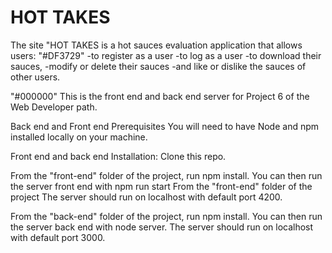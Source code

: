 # HOT TAKES

The site "HOT TAKES is a hot sauces evaluation application that allows users:
"#DF3729"
-to register as a user
-to log as a user
-to download their sauces, 
-modify or delete their sauces 
-and like or dislike the sauces of other users.

"#000000"
This is the front end and back end server for Project 6 of the Web Developer path.

Back end and Front end Prerequisites You will need to have Node and npm installed locally on your machine.

Front end and back end Installation: Clone this repo. 

From the "front-end" folder of the project, run npm install. You can then run the server front end with npm run start From the "front-end" folder of the project The server should run on localhost with default port 4200.

From the "back-end" folder of the project, run npm install. You can then run the server back end with node server. The server should run on localhost with default port 3000.
